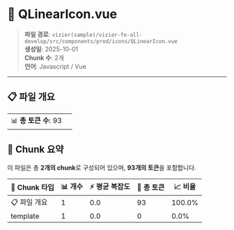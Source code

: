 # 📄 QLinearIcon.vue

> **파일 경로**: `vizier(sample)/vizier-fe-all-develop/src/components/prod/icons/QLinearIcon.vue`  
> **생성일**: 2025-10-01  
> **Chunk 수**: 2개  
> **언어**: Javascript / Vue
---


## 📋 파일 개요

| | |
|--|--|
| 📊 **총 토큰 수**: 93 |  |






## 🧩 Chunk 요약

이 파일은 총 **2개의 chunk**로 구성되어 있으며, **93개의 토큰**을 포함합니다.

| 🧩 Chunk 타입 | 📊 개수 | ⚡ 평균 복잡도 | 📝 총 토큰 | 📈 비율 |
|---------------|--------|-------------|----------|--------|
| 📋 파일 개요 | 1 | 0.0 | 93 | 100.0% |
| template | 1 | 0.0 | 0 | 0.0% |

